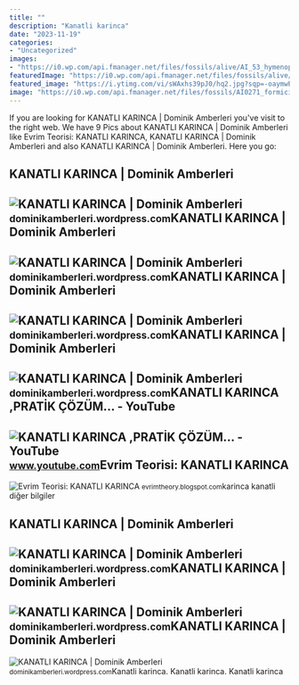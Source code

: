 ```yaml
---
title: ""
description: "Kanatli karinca"
date: "2023-11-19"
categories:
- "Uncategorized"
images:
- "https://i0.wp.com/api.fmanager.net/files/fossils/alive/AI_53_hymenoptera_ant.jpg"
featuredImage: "https://i0.wp.com/api.fmanager.net/files/fossils/alive/AI_53_hymenoptera_ant.jpg"
featured_image: "https://i.ytimg.com/vi/sWAxhs39pJ0/hq2.jpg?sqp=-oaymwEoCOADEOgC8quKqQMcGADwAQH4AYwCgALgA4oCDAgAEAEYZSBfKFYwDw==&amp;rs=AOn4CLDX4VbJ3E51VRvp3fU74SosTndd-w"
image: "https://i0.wp.com/api.fmanager.net/files/fossils/AI0271_formicidae.jpg"
---
```


If you are looking for KANATLI KARINCA | Dominik Amberleri you've visit to the right web. We have 9 Pics about KANATLI KARINCA | Dominik Amberleri like Evrim Teorisi: KANATLI KARINCA, KANATLI KARINCA | Dominik Amberleri and also KANATLI KARINCA | Dominik Amberleri. Here you go:

KANATLI KARINCA | Dominik Amberleri
-----------------------------------

 ![KANATLI KARINCA | Dominik Amberleri](https://i0.wp.com/api.fmanager.net/files/fossils/alive/AI_56_winged_ant.jpg) <small>dominikamberleri.wordpress.com</small>KANATLI KARINCA | Dominik Amberleri
-----------------------------------

 ![KANATLI KARINCA | Dominik Amberleri](https://i0.wp.com/api.fmanager.net/files/fossils/AI0056_fossil_formicidae.jpg) <small>dominikamberleri.wordpress.com</small>KANATLI KARINCA | Dominik Amberleri
-----------------------------------

 ![KANATLI KARINCA | Dominik Amberleri](https://i0.wp.com/api.fmanager.net/files/fossils/AI0271_formicidae.jpg) <small>dominikamberleri.wordpress.com</small>KANATLI KARINCA | Dominik Amberleri
-----------------------------------

 ![KANATLI KARINCA | Dominik Amberleri](https://i0.wp.com/api.fmanager.net/files/fossils/alive/AI_53_hymenoptera_ant.jpg) <small>dominikamberleri.wordpress.com</small>KANATLI KARINCA ,PRATİK ÇÖZÜM... - YouTube
------------------------------------------

 ![KANATLI KARINCA ,PRATİK ÇÖZÜM... - YouTube](https://i.ytimg.com/vi/sWAxhs39pJ0/hq2.jpg?sqp=-oaymwEoCOADEOgC8quKqQMcGADwAQH4AYwCgALgA4oCDAgAEAEYZSBfKFYwDw==&rs=AOn4CLDX4VbJ3E51VRvp3fU74SosTndd-w) <small>www.youtube.com</small>Evrim Teorisi: KANATLI KARINCA
------------------------------

 ![Evrim Teorisi: KANATLI KARINCA](https://1.bp.blogspot.com/-aUGm64QwmDA/UOR9ZEFlIKI/AAAAAAAAAMo/J1mbxV301BM/s1600/fosiller.jpg) <small>evrimtheory.blogspot.com</small>karinca kanatli diğer bilgiler

KANATLI KARINCA | Dominik Amberleri
-----------------------------------

 ![KANATLI KARINCA | Dominik Amberleri](https://i0.wp.com/api.fmanager.net/files/fossils/alive/AI_271_formicidae.jpg) <small>dominikamberleri.wordpress.com</small>KANATLI KARINCA | Dominik Amberleri
-----------------------------------

 ![KANATLI KARINCA | Dominik Amberleri](https://i0.wp.com/api.fmanager.net/files/fossils/alive/AI_53_formicidae.jpg) <small>dominikamberleri.wordpress.com</small>KANATLI KARINCA | Dominik Amberleri
-----------------------------------

 ![KANATLI KARINCA | Dominik Amberleri](https://i0.wp.com/api.fmanager.net/files/fossils/alive/AI_56_271_formicidae_ant.jpg) <small>dominikamberleri.wordpress.com</small>Kanatli karinca. Kanatli karinca. Kanatli karinca
